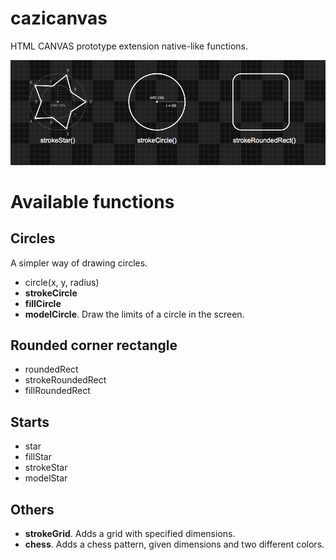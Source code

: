 # cazicanvas
HTML CANVAS prototype extension native-like functions.

![alt text](https://github.com/gamikun/cazicanvas/raw/master/demo.png)

# Available functions

## Circles
A simpler way of drawing circles.

* circle(x, y, radius)
* **strokeCircle**
* **fillCircle**
* **modelCircle**. Draw the limits of a circle in the screen.

## Rounded corner rectangle

* roundedRect
* strokeRoundedRect
* fillRoundedRect

## Starts

* star
* fillStar
* strokeStar
* modelStar

## Others

* **strokeGrid**. Adds a grid with specified dimensions.
* **chess**. Adds a chess pattern, given dimensions and two different colors.